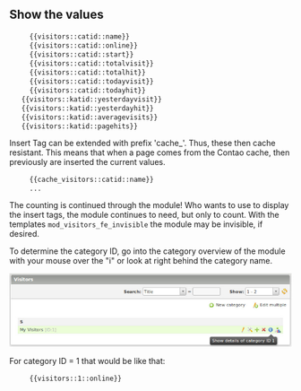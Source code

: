 ## Show the values
```
	 {{visitors::catid::name}}
	 {{visitors::catid::online}}
	 {{visitors::catid::start}}
	 {{visitors::catid::totalvisit}}
	 {{visitors::catid::totalhit}}
	 {{visitors::catid::todayvisit}}
	 {{visitors::catid::todayhit}}
   {{visitors::katid::yesterdayvisit}}
   {{visitors::katid::yesterdayhit}}
   {{visitors::katid::averagevisits}}
   {{visitors::katid::pagehits}}
```
Insert Tag  can be extended with prefix 'cache_'. Thus, these then cache resistant. 
This means that when a page comes from the Contao cache, then previously are 
inserted the current values.
```
	 {{cache_visitors::catid::name}}
	 ...
```
The counting is continued through the module! Who wants to use to display the 
insert tags, the module continues to need, but only to count. 
With the templates ```mod_visitors_fe_invisible``` the module may be invisible, 
if desired.

To determine the category ID, go into the category overview of the module with 
your mouse over the "i" or look at right behind the category name.

![Backend Visitor Category ID](images/visitors_en_backend_category_id.jpg)

For category ID = 1 that would be like that:
```
	 {{visitors::1::online}}
```
